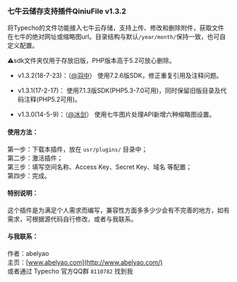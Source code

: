 ### 七牛云储存支持插件QiniuFile v1.3.2

将Typecho的文件功能接入七牛云存储，支持上传、修改和删除附件，获取文件在七牛的绝对网址或缩略图url。目录结构与默认`/year/month/`保持一致，也可自定义配置。

:warning:sdk文件夹仅用于存放旧版，PHP版本高于5.2可放心删除。

- v1.3.2(18-7-23)：（[@羽中](https://github.com/jzwalk)）
使用7.2.6版SDK，修正重复引用及注释问题。

- v1.3.1(17-2-17)：
使用7.1.3版SDK(PHP5.3-7.0可用)，同时保留旧版目录及代码注释(PHP5.2可用)。
 
- v1.3.0(14-5-9)：（[@冰剑](https://github.com/binjoo)）
使用七牛图片处理API新增六种缩略图设置。

#### 使用方法：
第一步：下载本插件，放在 `usr/plugins/` 目录中；  
第二步：激活插件；  
第三步：填写空间名称、Access Key、Secret Key、域名 等配置；  
第四步：完成。

#### 特别说明：
这个插件是为满足个人需求而编写，兼容性方面多多少少会有不完善的地方，如有需求，可根据源代码自行修改，或者与我联系。

#### 与我联系：
作者：abelyao    
主页：[www.abelyao.com](http://www.abelyao.com/)  
或者通过 Typecho 官方QQ群 `8110782` 找到我

